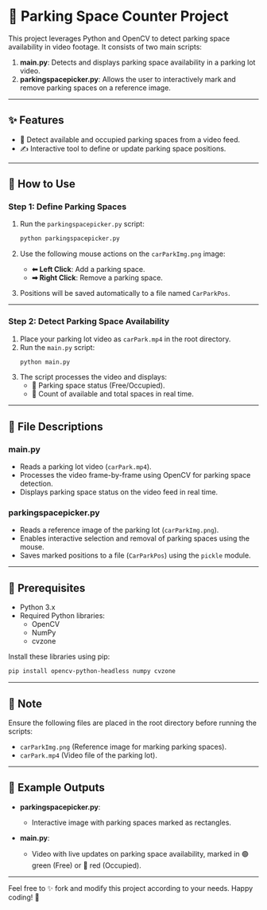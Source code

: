# 🏦 Parking Space Counter Project

This project leverages Python and OpenCV to detect parking space availability in video footage. It consists of two main scripts:

1. **main.py**: Detects and displays parking space availability in a parking lot video.
2. **parkingspacepicker.py**: Allows the user to interactively mark and remove parking spaces on a reference image.

---

## ✨ Features

- 🎥 Detect available and occupied parking spaces from a video feed.
- ✍️ Interactive tool to define or update parking space positions.

---

## 🔧 How to Use

### Step 1: Define Parking Spaces

1. Run the `parkingspacepicker.py` script:
   ```bash
   python parkingspacepicker.py
   ```

2. Use the following mouse actions on the `carParkImg.png` image:
   - **⬅ Left Click**: Add a parking space.
   - **➡ Right Click**: Remove a parking space.

3. Positions will be saved automatically to a file named `CarParkPos`.

---

### Step 2: Detect Parking Space Availability

1. Place your parking lot video as `carPark.mp4` in the root directory.
2. Run the `main.py` script:
   ```bash
   python main.py
   ```
3. The script processes the video and displays:
   - 🔹 Parking space status (Free/Occupied).
   - 🔹 Count of available and total spaces in real time.

---

## 📁 File Descriptions

### main.py

- Reads a parking lot video (`carPark.mp4`).
- Processes the video frame-by-frame using OpenCV for parking space detection.
- Displays parking space status on the video feed in real time.

### parkingspacepicker.py

- Reads a reference image of the parking lot (`carParkImg.png`).
- Enables interactive selection and removal of parking spaces using the mouse.
- Saves marked positions to a file (`CarParkPos`) using the `pickle` module.

---

## 🔗 Prerequisites

- Python 3.x
- Required Python libraries:
  - OpenCV
  - NumPy
  - cvzone

Install these libraries using pip:
```bash
pip install opencv-python-headless numpy cvzone
```

---

## 🚧 Note

Ensure the following files are placed in the root directory before running the scripts:
- `carParkImg.png` (Reference image for marking parking spaces).
- `carPark.mp4` (Video file of the parking lot).

---

## 🎨 Example Outputs

- **parkingspacepicker.py**:
  - Interactive image with parking spaces marked as rectangles.

- **main.py**:
  - Video with live updates on parking space availability, marked in 🟢 green (Free) or 🔴 red (Occupied).

---

Feel free to ✨ fork and modify this project according to your needs. Happy coding! 🚀

